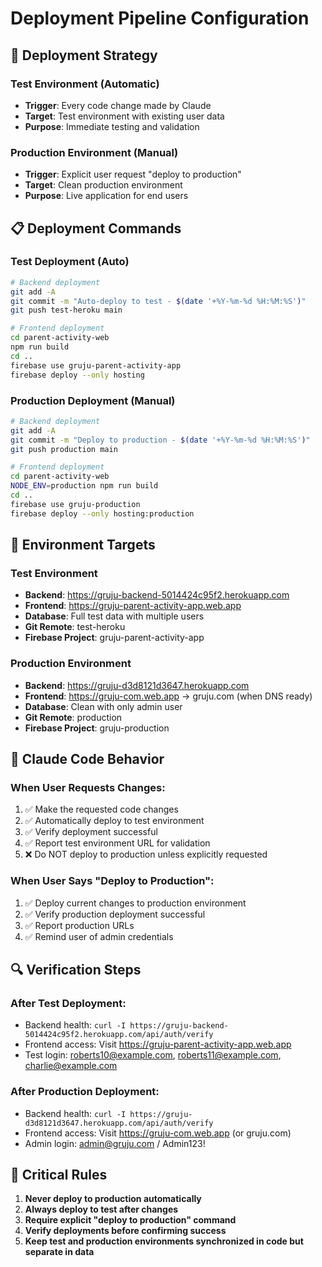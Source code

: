 # Deployment Pipeline Configuration

## 🚀 Deployment Strategy

### Test Environment (Automatic)
- **Trigger**: Every code change made by Claude
- **Target**: Test environment with existing user data
- **Purpose**: Immediate testing and validation

### Production Environment (Manual)  
- **Trigger**: Explicit user request "deploy to production"
- **Target**: Clean production environment
- **Purpose**: Live application for end users

## 📋 Deployment Commands

### Test Deployment (Auto)
```bash
# Backend deployment
git add -A
git commit -m "Auto-deploy to test - $(date '+%Y-%m-%d %H:%M:%S')"
git push test-heroku main

# Frontend deployment  
cd parent-activity-web
npm run build
cd ..
firebase use gruju-parent-activity-app
firebase deploy --only hosting
```

### Production Deployment (Manual)
```bash
# Backend deployment
git add -A
git commit -m "Deploy to production - $(date '+%Y-%m-%d %H:%M:%S')"
git push production main

# Frontend deployment
cd parent-activity-web  
NODE_ENV=production npm run build
cd ..
firebase use gruju-production
firebase deploy --only hosting:production
```

## 🎯 Environment Targets

### Test Environment
- **Backend**: https://gruju-backend-5014424c95f2.herokuapp.com
- **Frontend**: https://gruju-parent-activity-app.web.app
- **Database**: Full test data with multiple users
- **Git Remote**: test-heroku
- **Firebase Project**: gruju-parent-activity-app

### Production Environment  
- **Backend**: https://gruju-d3d8121d3647.herokuapp.com
- **Frontend**: https://gruju-com.web.app → gruju.com (when DNS ready)
- **Database**: Clean with only admin user
- **Git Remote**: production  
- **Firebase Project**: gruju-production

## 🤖 Claude Code Behavior

### When User Requests Changes:
1. ✅ Make the requested code changes
2. ✅ Automatically deploy to test environment
3. ✅ Verify deployment successful
4. ✅ Report test environment URL for validation
5. ❌ Do NOT deploy to production unless explicitly requested

### When User Says "Deploy to Production":
1. ✅ Deploy current changes to production environment
2. ✅ Verify production deployment successful  
3. ✅ Report production URLs
4. ✅ Remind user of admin credentials

## 🔍 Verification Steps

### After Test Deployment:
- Backend health: `curl -I https://gruju-backend-5014424c95f2.herokuapp.com/api/auth/verify`
- Frontend access: Visit https://gruju-parent-activity-app.web.app
- Test login: roberts10@example.com, roberts11@example.com, charlie@example.com

### After Production Deployment:
- Backend health: `curl -I https://gruju-d3d8121d3647.herokuapp.com/api/auth/verify`  
- Frontend access: Visit https://gruju-com.web.app (or gruju.com)
- Admin login: admin@gruju.com / Admin123!

## 🚨 Critical Rules

1. **Never deploy to production automatically**
2. **Always deploy to test after changes**
3. **Require explicit "deploy to production" command**
4. **Verify deployments before confirming success**
5. **Keep test and production environments synchronized in code but separate in data**